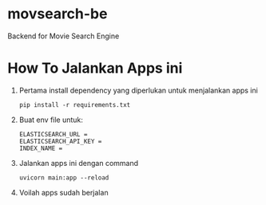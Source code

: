 # movsearch-be
Backend for Movie Search Engine

# How To Jalankan Apps ini
1. Pertama install dependency yang diperlukan untuk menjalankan apps ini
    ```
    pip install -r requirements.txt
    ```
2. Buat env file untuk:

    ```
    ELASTICSEARCH_URL = 
    ELASTICSEARCH_API_KEY = 
    INDEX_NAME = 
    ```

3. Jalankan apps ini dengan command
    ```
    uvicorn main:app --reload
    ```

3. Voilah apps sudah berjalan
